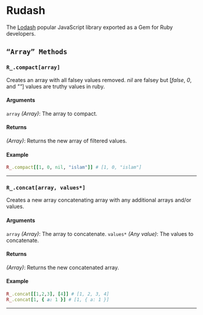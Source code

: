 # Rudash

The <a href="https://lodash.com">Lodash</a> popular JavaScript library exported as a Gem for Ruby developers.

## `“Array” Methods`

### <a id="_compact-array"></a>`R_.compact[array]`

Creates an array with all falsey values removed. *nil* are falsey but [*false*, *0*, and *""*] values are truthy values in ruby.

#### Arguments
`array` *(Array)*: The array to compact.

#### Returns
*(Array)*: Returns the new array of filtered values.

#### Example
```ruby
R_.compact[[1, 0, nil, "islam"]] # [1, 0, "islam"]
```
* * *

### <a id="_concat-array"></a>`R_.concat[array, values*]`

Creates a new array concatenating array with any additional arrays and/or values.

#### Arguments
`array` *(Array)*: The array to concatenate.
`values*` *(Any value)*: The values to concatenate.

#### Returns
*(Array)*: Returns the new concatenated array.

#### Example
```ruby
R_.concat[[1,2,3], [4]] # [1, 2, 3, 4]
R_.concat[1, { a: 1 }] # [1, { a: 1 }]
```
* * *
